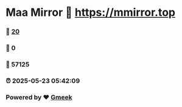 # Maa Mirror :link: https://mmirror.top 
### :page_facing_up: [20](https://mmirror.top/tag.html) 
### :speech_balloon: 0 
### :hibiscus: 57125 
### :alarm_clock: 2025-05-23 05:42:09 
### Powered by :heart: [Gmeek](https://github.com/Meekdai/Gmeek)
